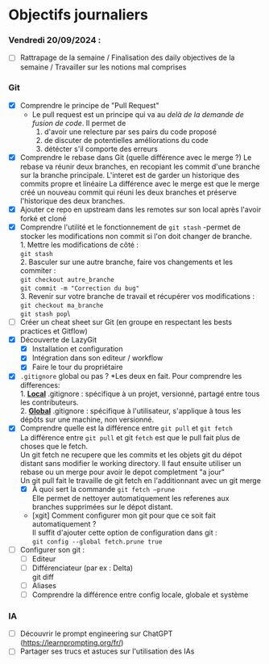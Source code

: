 # Objectifs journaliers

### Vendredi 20/09/2024 :

- [ ] Rattrapage de la semaine / Finalisation des daily objectives de la semaine / Travailler sur les notions mal comprises

### Git

- [x] Comprendre le principe de "Pull Request"
    * Le pull request est un principe qui va au *delà de la demande de fusion de code*. Il permet de 
      1. d'avoir une relecture par ses pairs du code proposé
      2. de discuter de potentielles améliorations du code
      3. détécter s'il comporte des erreurs
- [x] Comprendre le rebase dans Git (quelle différence avec le merge ?)
      Le rebase va réunir deux branches, en recopiant les commit d'une branche sur la branche principale.
      L'interet est de garder un historique des commits propre et linéaire
      La différence avec le merge est que le merge créé un nouveau commit qui réuni les deux branches
      et préserve l'historique des deux branches.
- [x] Ajouter ce repo en upstream dans les remotes sur son local après l'avoir forké et cloné
- [x] Comprendre l'utilité et le fonctionnement de `git stash`
      -permet de stocker les modifications non commit si l'on doit changer de branche. \
      1. Mettre les modifications de côté :\
      ```git stash```\
      2. Basculer sur une autre branche, faire vos changements et les commiter :\
      ```git checkout autre_branche ```\
      ```git commit -m "Correction du bug"```\
      3. Revenir sur votre branche de travail et récupérer vos modifications :\
      ```git checkout ma_branche```\
      ```git stash pop```\
- [ ] Créer un cheat sheet sur Git (en groupe en respectant les bests practices et Gitflow)
- [x] Découverte de LazyGit
  - [x] Installation et configuration
  - [x] Intégration dans son editeur / workflow
  - [x] Faire le tour du propriétaire
- [x] `.gitignore` global ou pas ?
    *Les deux en fait. Pour comprendre les differences:\
      1. **<ins>Local</ins>** .gitignore : spécifique à un projet, versionné, partagé entre tous les contributeurs.\
      2. **<ins>Global</ins>** .gitignore : spécifique à l'utilisateur, s'applique à tous les dépôts sur une machine, non versionné.
- [x] Comprendre quelle est la différence entre `git pull` et `git fetch`\
    La différence entre `git pull` et git `fetch` est que le pull fait plus de choses que le fetch.\
    Un git fetch ne recupere que les commits et les objets git du dépot distant sans modifier le working directory. Il faut ensuite utiliser un rebase ou un merge pour avoir le depot completment "a jour"\
    Un git pull fait le travaille de git fetch en l'additionnant avec un git merge
  - [x] À quoi sert la commande `git fetch —prune`\
    Elle permet de nettoyer automatiquement les referenes aux branches supprimées sur le dépot distant.
  - [xgit] Comment configurer mon git pour que ce soit fait automatiquement ?\
    Il suffit d'ajouter cette option de configuration dans git : \
    ```git config --global fetch.prune true```
- [ ] Configurer son git :
  - [ ] Editeur
  - [ ] Différenciateur (par ex : Delta)\
      git diff
  - [ ] Aliases
  - [ ] Comprendre la différence entre config locale, globale et système

### IA

- [ ] Découvrir le prompt engineering sur ChatGPT (https://learnprompting.org/fr/)
- [ ] Partager ses trucs et astuces sur l'utilisation des IAs